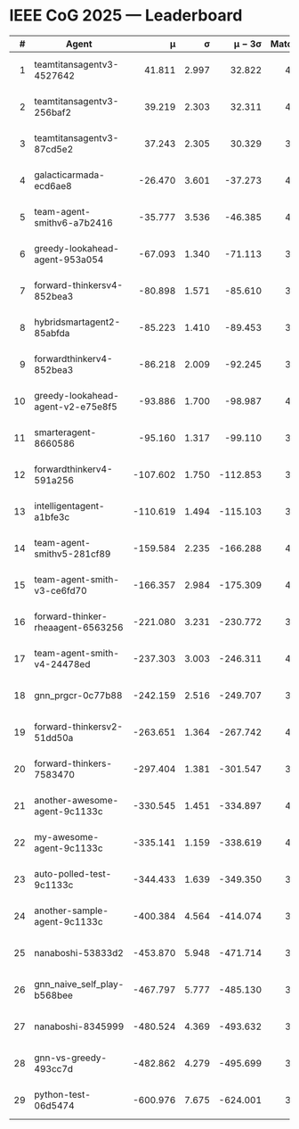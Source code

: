 # IEEE CoG 2025 — Leaderboard

| # | Agent | μ | σ | μ − 3σ | Matches | Updated |
|---:|---|---:|---:|---:|---:|---|
| 1 | teamtitansagentv3-4527642 | 41.811 | 2.997 | 32.822 | 4000 | 2025-08-18 18:58 |
| 2 | teamtitansagentv3-256baf2 | 39.219 | 2.303 | 32.311 | 4192 | 2025-08-18 18:58 |
| 3 | teamtitansagentv3-87cd5e2 | 37.243 | 2.305 | 30.329 | 3852 | 2025-08-18 18:58 |
| 4 | galacticarmada-ecd6ae8 | -26.470 | 3.601 | -37.273 | 4180 | 2025-08-18 18:58 |
| 5 | team-agent-smithv6-a7b2416 | -35.777 | 3.536 | -46.385 | 4040 | 2025-08-18 18:58 |
| 6 | greedy-lookahead-agent-953a054 | -67.093 | 1.340 | -71.113 | 3756 | 2025-08-18 18:58 |
| 7 | forward-thinkersv4-852bea3 | -80.898 | 1.571 | -85.610 | 3169 | 2025-08-18 18:58 |
| 8 | hybridsmartagent2-85abfda | -85.223 | 1.410 | -89.453 | 3947 | 2025-08-18 18:58 |
| 9 | forwardthinkerv4-852bea3 | -86.218 | 2.009 | -92.245 | 3240 | 2025-08-18 18:58 |
| 10 | greedy-lookahead-agent-v2-e75e8f5 | -93.886 | 1.700 | -98.987 | 4096 | 2025-08-18 18:58 |
| 11 | smarteragent-8660586 | -95.160 | 1.317 | -99.110 | 3523 | 2025-08-18 18:58 |
| 12 | forwardthinkerv4-591a256 | -107.602 | 1.750 | -112.853 | 3629 | 2025-08-18 18:58 |
| 13 | intelligentagent-a1bfe3c | -110.619 | 1.494 | -115.103 | 3170 | 2025-08-18 18:58 |
| 14 | team-agent-smithv5-281cf89 | -159.584 | 2.235 | -166.288 | 4040 | 2025-08-18 18:58 |
| 15 | team-agent-smith-v3-ce6fd70 | -166.357 | 2.984 | -175.309 | 4472 | 2025-08-18 18:58 |
| 16 | forward-thinker-rheaagent-6563256 | -221.080 | 3.231 | -230.772 | 3844 | 2025-08-18 18:58 |
| 17 | team-agent-smith-v4-24478ed | -237.303 | 3.003 | -246.311 | 4232 | 2025-08-18 18:58 |
| 18 | gnn_prgcr-0c77b88 | -242.159 | 2.516 | -249.707 | 3950 | 2025-08-18 18:58 |
| 19 | forward-thinkersv2-51dd50a | -263.651 | 1.364 | -267.742 | 4044 | 2025-08-18 18:58 |
| 20 | forward-thinkers-7583470 | -297.404 | 1.381 | -301.547 | 3640 | 2025-08-18 18:58 |
| 21 | another-awesome-agent-9c1133c | -330.545 | 1.451 | -334.897 | 4400 | 2025-08-18 18:58 |
| 22 | my-awesome-agent-9c1133c | -335.141 | 1.159 | -338.619 | 4300 | 2025-08-18 18:58 |
| 23 | auto-polled-test-9c1133c | -344.433 | 1.639 | -349.350 | 3480 | 2025-08-18 18:58 |
| 24 | another-sample-agent-9c1133c | -400.384 | 4.564 | -414.074 | 3740 | 2025-08-18 18:58 |
| 25 | nanaboshi-53833d2 | -453.870 | 5.948 | -471.714 | 3040 | 2025-08-18 18:58 |
| 26 | gnn_naive_self_play-b568bee | -467.797 | 5.777 | -485.130 | 3400 | 2025-08-18 18:58 |
| 27 | nanaboshi-8345999 | -480.524 | 4.369 | -493.632 | 3400 | 2025-08-18 18:58 |
| 28 | gnn-vs-greedy-493cc7d | -482.862 | 4.279 | -495.699 | 3340 | 2025-08-18 18:58 |
| 29 | python-test-06d5474 | -600.976 | 7.675 | -624.001 | 3170 | 2025-08-18 18:58 |
